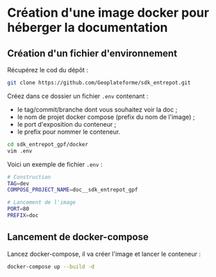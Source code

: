 # Création d'une image docker pour héberger la documentation

## Création d'un fichier d'environnement

Récupérez le cod du dépôt :

```sh
git clone https://github.com/Geoplateforme/sdk_entrepot.git
```

Créez dans ce dossier un fichier `.env` contenant :
* le tag/commit/branche dont vous souhaitez voir la doc ;
* le nom de projet docker compose (prefix du nom de l'image) ;
* le port d'exposition du conteneur ;
* le prefix pour nommer le conteneur.

```sh
cd sdk_entrepot_gpf/docker
vim .env
```

Voici un exemple de fichier `.env` :

```sh
# Construction
TAG=dev
COMPOSE_PROJECT_NAME=doc__sdk_entrepot_gpf

# Lancement de l'image
PORT=80
PREFIX=doc
```

## Lancement de docker-compose

Lancez docker-compose, il va créer l'image et lancer le conteneur :

```sh
docker-compose up --build -d
```
